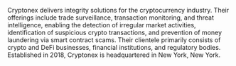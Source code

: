 Cryptonex delivers integrity solutions for the cryptocurrency industry. Their offerings include trade surveillance, transaction monitoring, and threat intelligence, enabling the detection of irregular market activities, identification of suspicious crypto transactions, and prevention of money laundering via smart contract scams. Their clientele primarily consists of crypto and DeFi businesses, financial institutions, and regulatory bodies. Established in 2018, Cryptonex is headquartered in New York, New York.
